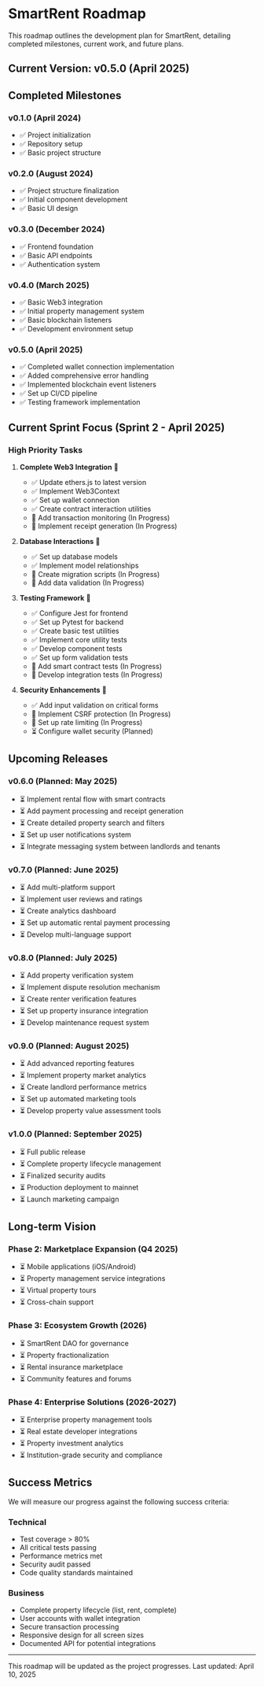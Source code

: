# SmartRent Roadmap

This roadmap outlines the development plan for SmartRent, detailing completed milestones, current work, and future plans.

## Current Version: v0.5.0 (April 2025)

## Completed Milestones

### v0.1.0 (April 2024)
- ✅ Project initialization
- ✅ Repository setup
- ✅ Basic project structure

### v0.2.0 (August 2024)
- ✅ Project structure finalization
- ✅ Initial component development
- ✅ Basic UI design

### v0.3.0 (December 2024)
- ✅ Frontend foundation
- ✅ Basic API endpoints
- ✅ Authentication system

### v0.4.0 (March 2025)
- ✅ Basic Web3 integration
- ✅ Initial property management system
- ✅ Basic blockchain listeners
- ✅ Development environment setup

### v0.5.0 (April 2025)
- ✅ Completed wallet connection implementation
- ✅ Added comprehensive error handling
- ✅ Implemented blockchain event listeners
- ✅ Set up CI/CD pipeline
- ✅ Testing framework implementation

## Current Sprint Focus (Sprint 2 - April 2025)

### High Priority Tasks
1. **Complete Web3 Integration** 🔄
   - ✅ Update ethers.js to latest version
   - ✅ Implement Web3Context
   - ✅ Set up wallet connection
   - ✅ Create contract interaction utilities
   - 🔄 Add transaction monitoring (In Progress)
   - 🔄 Implement receipt generation (In Progress)

2. **Database Interactions** 🔄
   - ✅ Set up database models
   - ✅ Implement model relationships
   - 🔄 Create migration scripts (In Progress)
   - 🔄 Add data validation (In Progress)

3. **Testing Framework** 🔄
   - ✅ Configure Jest for frontend
   - ✅ Set up Pytest for backend
   - ✅ Create basic test utilities
   - ✅ Implement core utility tests
   - ✅ Develop component tests
   - ✅ Set up form validation tests
   - 🔄 Add smart contract tests (In Progress)
   - 🔄 Develop integration tests (In Progress)

4. **Security Enhancements** 🔄
   - ✅ Add input validation on critical forms
   - 🔄 Implement CSRF protection (In Progress)
   - 🔄 Set up rate limiting (In Progress)
   - ⏳ Configure wallet security (Planned)

## Upcoming Releases

### v0.6.0 (Planned: May 2025)
- ⏳ Implement rental flow with smart contracts
- ⏳ Add payment processing and receipt generation
- ⏳ Create detailed property search and filters
- ⏳ Set up user notifications system
- ⏳ Integrate messaging system between landlords and tenants

### v0.7.0 (Planned: June 2025)
- ⏳ Add multi-platform support
- ⏳ Implement user reviews and ratings
- ⏳ Create analytics dashboard
- ⏳ Set up automatic rental payment processing
- ⏳ Develop multi-language support

### v0.8.0 (Planned: July 2025)
- ⏳ Add property verification system
- ⏳ Implement dispute resolution mechanism
- ⏳ Create renter verification features
- ⏳ Set up property insurance integration
- ⏳ Develop maintenance request system

### v0.9.0 (Planned: August 2025)
- ⏳ Add advanced reporting features
- ⏳ Implement property market analytics
- ⏳ Create landlord performance metrics
- ⏳ Set up automated marketing tools
- ⏳ Develop property value assessment tools

### v1.0.0 (Planned: September 2025)
- ⏳ Full public release
- ⏳ Complete property lifecycle management
- ⏳ Finalized security audits
- ⏳ Production deployment to mainnet
- ⏳ Launch marketing campaign

## Long-term Vision

### Phase 2: Marketplace Expansion (Q4 2025)
- ⏳ Mobile applications (iOS/Android)
- ⏳ Property management service integrations
- ⏳ Virtual property tours
- ⏳ Cross-chain support

### Phase 3: Ecosystem Growth (2026)
- ⏳ SmartRent DAO for governance
- ⏳ Property fractionalization
- ⏳ Rental insurance marketplace
- ⏳ Community features and forums

### Phase 4: Enterprise Solutions (2026-2027)
- ⏳ Enterprise property management tools
- ⏳ Real estate developer integrations
- ⏳ Property investment analytics
- ⏳ Institution-grade security and compliance

## Success Metrics

We will measure our progress against the following success criteria:

### Technical
- Test coverage > 80%
- All critical tests passing
- Performance metrics met
- Security audit passed
- Code quality standards maintained

### Business
- Complete property lifecycle (list, rent, complete)
- User accounts with wallet integration
- Secure transaction processing
- Responsive design for all screen sizes
- Documented API for potential integrations

---

This roadmap will be updated as the project progresses. Last updated: April 10, 2025 